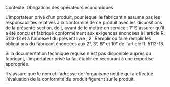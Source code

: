 Contexte: Obligations des opérateurs économiques

L'importateur privé d'un produit, pour lequel le fabricant n'assume pas les responsabilités relatives à la conformité de ce produit avec les dispositions de la présente section, doit, avant de le mettre en service : 1° S'assurer qu'il a été conçu et fabriqué conformément aux exigences énoncées à l'article R. 5113-13 et à l'annexe I du présent livre ; 2° Remplir ou faire remplir les obligations du fabricant énoncées aux 2°, 3°, 8° et 10° de l'article R. 5113-18.

Si la documentation technique requise n'est pas disponible auprès du fabricant, l'importateur privé la fait établir en recourant à une expertise appropriée.

Il s'assure que le nom et l'adresse de l'organisme notifié qui a effectué l'évaluation de la conformité du produit figurent sur le produit.